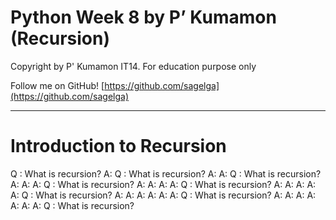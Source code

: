 # Python Week 8 by P’ Kumamon (Recursion)

Copyright by P' Kumamon IT14.
For education purpose only

Follow me on GitHub!
[https://github.com/sagelga](https://github.com/sagelga)

---

# Introduction to Recursion

Q : What is recursion?
A: Q : What is recursion?
A: A: Q : What is recursion?
A: A: A: Q : What is recursion?
A: A: A: A: Q : What is recursion?
A: A: A: A: A: Q : What is recursion?
A: A: A: A: A: A: Q : What is recursion?
A: A: A: A: A: A: A: Q : What is recursion?
